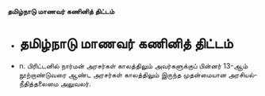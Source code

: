 **தமிழ்நாடு மாணவர் கணினித் திட்டம்**
- # தமிழ்நாடு மாணவர் கணினித் திட்டம்
- n. பிரிட்டனில் நார்மன் அரசர்கள் காலத்திலும் அவர்களுக்குப் பின்னர் 13-ஆம் நூற்றாண்டுவரை ஆண்ட அரசர்கள் காலத்திலும் இருந்த முதன்மையான அரசியல்-நீதித்தலைமை அலுவலர்.

